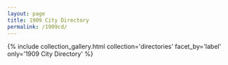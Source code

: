 ```yaml
---
layout: page
title: 1909 City Directory
permalink: /1909cd/
---
```


{% include collection_gallery.html collection='directories' facet_by='label' only='1909 City Directory' %}
